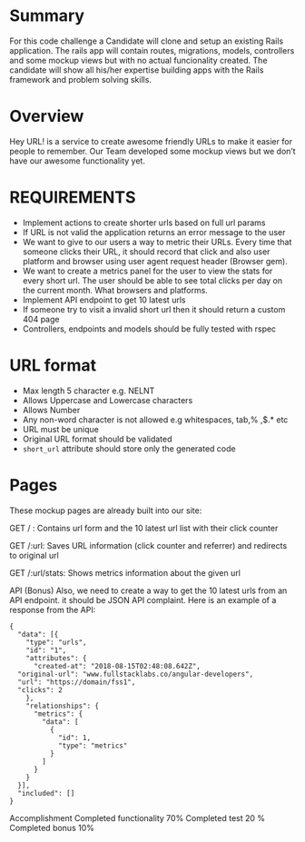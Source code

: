# Summary
For this code challenge a Candidate will clone and setup an existing Rails application. The rails app will contain routes, migrations, models, controllers and some mockup views but with no actual funcionality created. The candidate will show all his/her expertise building apps with the Rails framework and problem solving skills.

# Overview
Hey URL! is a service to create awesome friendly URLs to make it easier for people to remember. Our Team developed some mockup views but we don’t have our awesome functionality yet.

# REQUIREMENTS
* Implement actions to create shorter urls based on full url params
* If URL is not valid the application returns an error message to the user
* We want to give to our users a way to metric their URLs. Every time that someone clicks their URL, it should record that click and also user platform and browser using user agent request header (Browser gem).
* We want to create a metrics panel for the user to view the stats for every short url. The user should be able to see total clicks per day on the current month. What browsers and platforms.
* Implement API endpoint to get 10 latest urls
* If someone try to visit a invalid short url then it should return a custom 404 page
* Controllers, endpoints and models should be fully tested with rspec

# URL format
* Max length 5 character e.g.  NELNT
* Allows Uppercase and Lowercase characters
* Allows Number
* Any non-word character is not allowed e.g whitespaces, tab,% ,$.* etc
* URL must be unique
* Original URL format should be validated 
* `short_url` attribute should store only the generated code

# Pages
These mockup pages are already built into our site:

GET / : Contains url form and the 10 latest url list with their click counter

GET /:url: Saves URL information (click counter and referrer) and redirects to original url

GET /:url/stats: Shows metrics information about the given url

API (Bonus)
Also, we need to create a way to get the 10 latest urls from an API endpoint. it should be JSON API complaint. Here is an example of a response from the API:

```
{
  "data": [{
    "type": "urls",
    "id": "1",
    "attributes": {
      "created-at": "2018-08-15T02:48:08.642Z",
  "original-url": "www.fullstacklabs.co/angular-developers",
  "url": "https://domain/fss1",
  "clicks": 2
    },
    "relationships": {
      "metrics": {
        "data": [
          {
            "id": 1,
            "type": "metrics"
          }
        ]
      }
    }
  }],
  "included": []
}
```

Accomplishment
Completed functionality 70%
Completed test 20 %
Completed bonus 10%
